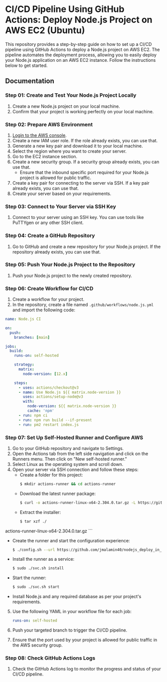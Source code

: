 # CI/CD Pipeline Using GitHub Actions: Deploy Node.js Project on AWS EC2 (Ubuntu)

This repository provides a step-by-step guide on how to set up a CI/CD pipeline using GitHub Actions to deploy a Node.js project on AWS EC2. The pipeline automates the deployment process, allowing you to easily deploy your Node.js application on an AWS EC2 instance. Follow the instructions below to get started.

## Documentation

### Step 01: Create and Test Your Node.js Project Locally

1. Create a new Node.js project on your local machine.
2. Confirm that your project is working perfectly on your local machine.

### Step 02: Prepare AWS Environment

1. [Login to the AWS console](https://console.aws.amazon.com/console/home?nc2=h_ct&src=header-signin).
2. Create a new IAM user role. If the role already exists, you can use that.
3. Generate a new key pair and download it to your local machine.
4. Select the region where you want to create your server.
5. Go to the EC2 instance section.
6. Create a new security group. If a security group already exists, you can use that.
   - Ensure that the inbound specific port required for your Node.js project is allowed for public traffic.
7. Create a key pair for connecting to the server via SSH. If a key pair already exists, you can use that.
8. Create your server based on your requirements.

### Step 03: Connect to Your Server via SSH Key

1. Connect to your server using an SSH key. You can use tools like PuTTYgen or any other SSH client.

### Step 04: Create a GitHub Repository

1. Go to GitHub and create a new repository for your Node.js project. If the repository already exists, you can use that.

### Step 05: Push Your Node.js Project to the Repository

1. Push your Node.js project to the newly created repository.

### Step 06: Create Workflow for CI/CD

1. Create a workflow for your project.
2. In the repository, create a file named `.github/workflows/node.js.yml` and import the following code:

```yaml
name: Node.js CI

on:
  push:
    branches: [main]

jobs:
  build:
    runs-on: self-hosted

    strategy:
      matrix:
        node-version: [12.x]

    steps:
      - uses: actions/checkout@v3
      - name: Use Node.js ${{ matrix.node-version }}
        uses: actions/setup-node@v3
        with:
          node-version: ${{ matrix.node-version }}
          cache: 'npm'
      - run: npm ci
      - run: npm run build --if-present
      - run: pm2 restart index.js
```

### Step 07: Set Up Self-Hosted Runner and Configure AWS

1. Go to your GitHub repository and navigate to Settings.
2. Open the Actions tab from the left side navigation and click on the Runners menu. Then click on "New self-hosted runner."
3. Select Linux as the operating system and scroll down.
4. Open your server via SSH connection and follow these steps:
   - Create a folder for this project:
     ```bash
     $ mkdir actions-runner && cd actions-runner
     ```
   - Download the latest runner package:
     ```bash
     $ curl -o actions-runner-linux-x64-2.304.0.tar.gz -L https://github.com/actions/runner/releases/download/v2.304.0/actions-runner-linux-x64-2.304.0.tar.gz
     ```
   - Extract the installer:
     ```bash
     $ tar xzf ./

actions-runner-linux-x64-2.304.0.tar.gz
     ```
   - Create the runner and start the configuration experience:
     ```bash
     $ ./config.sh --url https://github.com/jmalamin40/nodejs_deploy_in_aws_cicd_pipeline --token <copy_token_from_github>
     ```
   - Install the runner as a service:
     ```bash
     $ sudo ./svc.sh install
     ```
   - Start the runner:
     ```bash
     $ sudo ./svc.sh start
     ```
   - Install Node.js and any required database as per your project's requirements.

5. Use the following YAML in your workflow file for each job:
   ```yaml
   runs-on: self-hosted
   ```

6. Push your targeted branch to trigger the CI/CD pipeline.
7. Ensure that the port used by your project is allowed for public traffic in the AWS security group.

### Step 08: Check GitHub Actions Logs
1. Check the GitHub Actions log to monitor the progress and status of your CI/CD pipeline.

